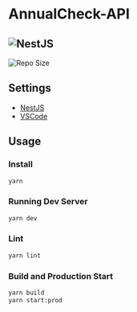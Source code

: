 # AnnualCheck-API

![NestJS](https://img.shields.io/badge/NestJS-Yarn_Berry-E0234E?style=for-the-badge&logo=NestJS&logoColor=white)
---

![Repo Size](https://img.shields.io/github/repo-size/hwJames/AnnualCheck-API)

## Settings

- [NestJS](https://nestjs.com/)
- [VSCode](https://yarnpkg.com/getting-started/editor-sdks/)

## Usage

### Install

```bash
yarn
```

### Running Dev Server

```bash
yarn dev
```

### Lint

```bash
yarn lint
```

### Build and Production Start

```bash
yarn build
yarn start:prod
```
